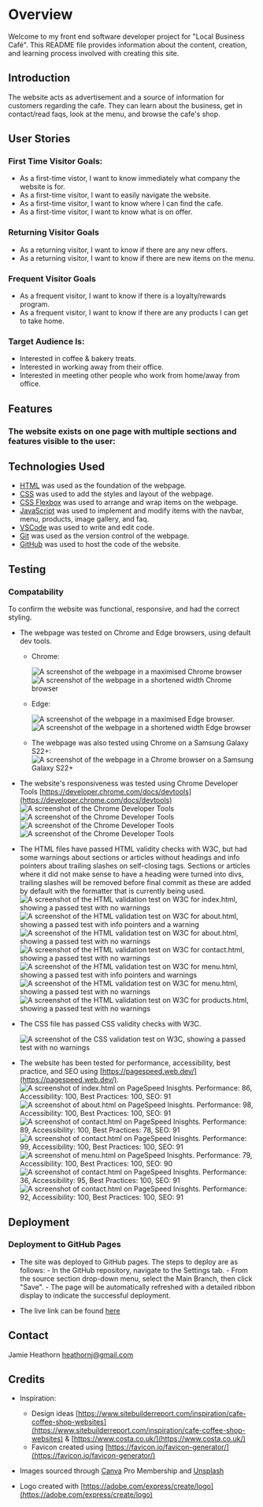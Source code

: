 # Overview

Welcome to my front end software developer project for "Local Business Café". This README file provides information about the content, creation, and learning process involved with creating this site.

## Introduction

The website acts as advertisement and a source of information for customers regarding the cafe. They can learn about the business, get in contact/read faqs, look at the menu, and browse the cafe's shop.

## User Stories

### First Time Visitor Goals:

- As a first-time vistor, I want to know immediately what company the website is for.
- As a first-time visitor, I want to easily navigate the website.
- As a first-time visitor, I want to know where I can find the cafe.
- As a first-time visitor, I want to know what is on offer.

### Returning Visitor Goals

- As a returning visitor, I want to know if there are any new offers.
- As a returning visitor, I want to know if there are new items on the menu.

### Frequent Visitor Goals

- As a frequent visitor, I want to know if there is a loyalty/rewards program.
- As a frequent visitor, I want to know if there are any products I can get to take home.

### Target Audience Is:

- Interested in coffee & bakery treats.
- Interested in working away from their office.
- Interested in meeting other people who work from home/away from office.

## Features

### The website exists on one page with multiple sections and features visible to the user:

## Technologies Used

- [HTML](https://developer.mozilla.org/en-US/docs/Web/HTML) was used as the foundation of the webpage.
- [CSS](https://developer.mozilla.org/en-US/docs/Web/CSS) was used to add the styles and layout of the webpage.
- [CSS Flexbox](https://developer.mozilla.org/en-US/docs/Learn/CSS/CSS_layout/Flexbox) was used to arrange and wrap items on the webpage.
- [JavaScript](https://developer.mozilla.org/en-US/docs/Web/JavaScript) was used to implement and modify items with the navbar, menu, products, image gallery, and faq.
- [VSCode](https://code.visualstudio.com/) was used to write and edit code.
- [Git](https://git-scm.com/) was used as the version control of the webpage.
- [GitHub](https://github.com/) was used to host the code of the website.

## Testing

### Compatability

To confirm the website was functional, responsive, and had the correct styling.

- The webpage was tested on Chrome and Edge browsers, using default dev tools.

  - Chrome:

    ![A screenshot of the webpage in a maximised Chrome browser](./images/chrome01.png)
    ![A screenshot of the webpage in a shortened width Chrome browser](./images/chrome02.png)

  - Edge:

    ![A screenshot of the webpage in a maximised Edge browser.](./images/edge01.png)
    ![A screenshot of the webpage in a shortened width Edge browser](./images/edge02.png)

  - The webpage was also tested using Chrome on a Samsung Galaxy S22+:
    ![A screenshot of the webpage in a Chrome browser on a Samsung Galaxy S22+](./images/mobile01.jpg)

- The website's responsiveness was tested using Chrome Developer Tools [https://developer.chrome.com/docs/devtools](https://developer.chrome.com/docs/devtools)
  ![A screenshot of the Chrome Developer Tools](./images/devtools01.png)
  ![A screenshot of the Chrome Developer Tools](./images/devtools04.png)
  ![A screenshot of the Chrome Developer Tools](./images/devtools02.png)
  ![A screenshot of the Chrome Developer Tools](./images/devtools03.png)

- The HTML files have passed HTML validity checks with W3C, but had some warnings about sections or articles without headings and info pointers about trailing slashes on self-closing tags. Sections or articles where it did not make sense to have a heading were turned into divs, trailing slashes will be removed before final commit as these are added by default with the formatter that is currently being used.
  ![A screenshot of the HTML validation test on W3C for index.html, showing a passed test with no warnings](./images/htmlvalidationindex01.png)
  ![A screenshot of the HTML validation test on W3C for about.html, showing a passed test with info pointers and a warning](./images/htmlvalidationabout01.png)
  ![A screenshot of the HTML validation test on W3C for about.html, showing a passed test with no warnings](./images/htmlvalidationabout02.png)
  ![A screenshot of the HTML validation test on W3C for contact.html, showing a passed test with no warnings](./images/htmlvalidationcontact01.png)
  ![A screenshot of the HTML validation test on W3C for menu.html, showing a passed test with info pointers and warnings](./images/htmlvalidationmenu01.png)
  ![A screenshot of the HTML validation test on W3C for menu.html, showing a passed test with no warnings](./images/htmlvalidationmenu02.png)
  ![A screenshot of the HTML validation test on W3C for products.html, showing a passed test with no warnings](./images/htmlvalidationproducts01.png)

- The CSS file has passed CSS validity checks with W3C.

  ![A screenshot of the CSS validation test on W3C, showing a passed test with no warnings](./images/cssvalidation.png)

- The website has been tested for performance, accessibility, best practice, and SEO using [https://pagespeed.web.dev/](https://pagespeed.web.dev/).
  ![A screenshot of index.html on PageSpeed Inisghts. Performance: 86, Accessibility: 100, Best Practices: 100, SEO: 91](./images/speedtest01.png)
  ![A screenshot of about.html on PageSpeed Inisghts. Performance: 98, Accessibility: 100, Best Practices: 100, SEO: 91](./images/speedtest02.png)
  ![A screenshot of contact.html on PageSpeed Inisghts. Performance: 89, Accessibility: 100, Best Practices: 78, SEO: 91](./images/speedtest03a.png)
  ![A screenshot of contact.html on PageSpeed Inisghts. Performance: 99, Accessibility: 100, Best Practices: 100, SEO: 91](./images/speedtest03b.png)
  ![A screenshot of menu.html on PageSpeed Inisghts. Performance: 79, Accessibility: 100, Best Practices: 100, SEO: 90](./images/speedtest04.png)
  ![A screenshot of contact.html on PageSpeed Inisghts. Performance: 36, Accessibility: 95, Best Practices: 100, SEO: 91](./images/speedtest05a.png)
  ![A screenshot of contact.html on PageSpeed Inisghts. Performance: 92, Accessibility: 100, Best Practices: 100, SEO: 91](./images/speedtest05b.png)

## Deployment

### Deployment to GitHub Pages

- The site was deployed to GitHub pages. The steps to deploy are as follows: - In the GitHub repository, navigate to the Settings tab. - From the source section drop-down menu, select the Main Branch, then click "Save". - The page will be automatically refreshed with a detailed ribbon display to indicate the successful deployment.

- The live link can be found [here](https://heathornj.github.io/localBusinessCafe/)

## Contact

Jamie Heathorn
[heathornj@gmail.com](mailto:heathornj@gmail.com)

## Credits

- Inspiration:

  - Design ideas [https://www.sitebuilderreport.com/inspiration/cafe-coffee-shop-websites](https://www.sitebuilderreport.com/inspiration/cafe-coffee-shop-websites) & [https://www.costa.co.uk/](https://www.costa.co.uk/)
  - Favicon created using [https://favicon.io/favicon-generator/](https://favicon.io/favicon-generator/)

- Images sourced through [Canva](https://www.canva.com/) Pro Membership and [Unsplash](https://unsplash.com/)
- Logo created with [https://adobe.com/express/create/logo](https://adobe.com/express/create/logo)
